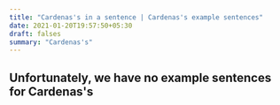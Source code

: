 ```yaml
---
title: "Cardenas's in a sentence | Cardenas's example sentences"
date: 2021-01-20T19:57:50+05:30
draft: falses
summary: "Cardenas's"
---
```

## Unfortunately, we have no example sentences for Cardenas's                 
